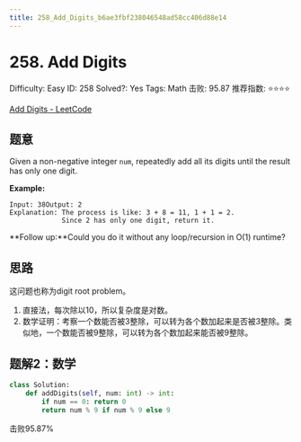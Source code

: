```yaml
---
title: 258_Add_Digits_b6ae3fbf238046548ad58cc406d88e14
---
```


# 258. Add Digits

Difficulty: Easy
ID: 258
Solved?: Yes
Tags: Math
击败: 95.87
推荐指数: ⭐⭐⭐⭐

[Add Digits - LeetCode](https://leetcode.com/problems/add-digits/)

## 题意

Given a non-negative integer `num`, repeatedly add all its digits until the result has only one digit.

**Example:**

```
Input: 38Output: 2 
Explanation: The process is like: 3 + 8 = 11, 1 + 1 = 2. 
             Since 2 has only one digit, return it.

```

**Follow up:**Could you do it without any loop/recursion in O(1) runtime?

## 思路

这问题也称为digit root problem。

1. 直接法，每次除以10，所以复杂度是对数。
2. 数学证明：考察一个数能否被3整除，可以转为各个数加起来是否被3整除。类似地，一个数能否被9整除，可以转为各个数加起来能否被9整除。

## 题解2：数学

```python
class Solution:
    def addDigits(self, num: int) -> int:
        if num == 0: return 0
        return num % 9 if num % 9 else 9
```

击败95.87%